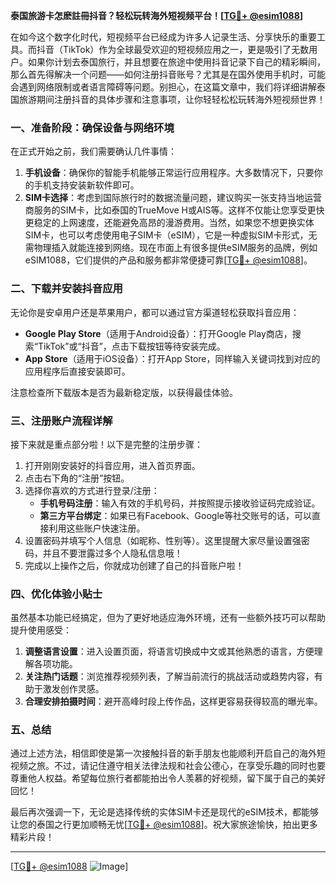 **泰国旅游卡怎麽註冊抖音？轻松玩转海外短视频平台！[[TG💪+ @esim1088](https://t.me/s/esim1088)]**

在如今这个数字化时代，短视频平台已经成为许多人记录生活、分享快乐的重要工具。而抖音（TikTok）作为全球最受欢迎的短视频应用之一，更是吸引了无数用户。如果你计划去泰国旅行，并且想要在旅途中使用抖音记录下自己的精彩瞬间，那么首先得解决一个问题——如何注册抖音账号？尤其是在国外使用手机时，可能会遇到网络限制或者语言障碍等问题。别担心，在这篇文章中，我们将详细讲解泰国旅游期间注册抖音的具体步骤和注意事项，让你轻轻松松玩转海外短视频世界！

### 一、准备阶段：确保设备与网络环境

在正式开始之前，我们需要确认几件事情：

1. **手机设备**：确保你的智能手机能够正常运行应用程序。大多数情况下，只要你的手机支持安装新软件即可。
2. **SIM卡选择**：考虑到国际旅行时的数据流量问题，建议购买一张支持当地运营商服务的SIM卡，比如泰国的TrueMove H或AIS等。这样不仅能让您享受更快更稳定的上网速度，还能避免高昂的漫游费用。当然，如果您不想更换实体SIM卡，也可以考虑使用电子SIM卡（eSIM），它是一种虚拟SIM卡形式，无需物理插入就能连接到网络。现在市面上有很多提供eSIM服务的品牌，例如eSIM1088，它们提供的产品和服务都非常便捷可靠[[TG💪+ @esim1088](https://t.me/s/esim1088)]。

### 二、下载并安装抖音应用

无论你是安卓用户还是苹果用户，都可以通过官方渠道轻松获取抖音应用：

- **Google Play Store**（适用于Android设备）：打开Google Play商店，搜索“TikTok”或“抖音”，点击下载按钮等待安装完成。
- **App Store**（适用于iOS设备）：打开App Store，同样输入关键词找到对应的应用程序后直接安装即可。

注意检查所下载版本是否为最新稳定版，以获得最佳体验。

### 三、注册账户流程详解

接下来就是重点部分啦！以下是完整的注册步骤：

1. 打开刚刚安装好的抖音应用，进入首页界面。
2. 点击右下角的“注册”按钮。
3. 选择你喜欢的方式进行登录/注册：
   - **手机号码注册**：输入有效的手机号码，并按照提示接收验证码完成验证。
   - **第三方平台绑定**：如果已有Facebook、Google等社交账号的话，可以直接利用这些账户快速注册。
4. 设置密码并填写个人信息（如昵称、性别等）。这里提醒大家尽量设置强密码，并且不要泄露过多个人隐私信息哦！
5. 完成以上操作之后，你就成功创建了自己的抖音账户啦！

### 四、优化体验小贴士

虽然基本功能已经搞定，但为了更好地适应海外环境，还有一些额外技巧可以帮助提升使用感受：

1. **调整语言设置**：进入设置页面，将语言切换成中文或其他熟悉的语言，方便理解各项功能。
2. **关注热门话题**：浏览推荐视频列表，了解当前流行的挑战活动或趋势内容，有助于激发创作灵感。
3. **合理安排拍摄时间**：避开高峰时段上传作品，这样更容易获得较高的曝光率。

### 五、总结

通过上述方法，相信即使是第一次接触抖音的新手朋友也能顺利开启自己的海外短视频之旅。不过，请记住遵守相关法律法规和社会公德心，在享受乐趣的同时也要尊重他人权益。希望每位旅行者都能拍出令人羡慕的好视频，留下属于自己的美好回忆！

最后再次强调一下，无论是选择传统的实体SIM卡还是现代的eSIM技术，都能够让您的泰国之行更加顺畅无忧[[TG💪+ @esim1088](https://t.me/s/esim1088)]。祝大家旅途愉快，拍出更多精彩片段！

---

[[TG💪+ @esim1088](https://t.me/s/esim1088) ![Image](https://i.postimg.cc/4NQfJmqS/Snipaste-2025-05-13-00-14-12.png)]